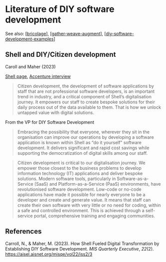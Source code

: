 


# Literature of DIY software development


See also: [[bricolage]], [[gather-weave-augment]], [[diy-software-development-examples]]

## Shell and DIY/Citizen development

Caroll and Maher (2023)

[Shell page](https://www.shell.com/energy-and-innovation/digitalisation/news-room/do-it-yourself-software-development-the-power-is-in-your-hand.html), [Accenture interview](https://www.youtube.com/watch?v=-dbQ_pnpKrY)

> Citizen development, the development of software applications by staff that are not professional software developers, is an important trend in industry, and a critical component of Shell’s digitalisation journey. It empowers our staff to create bespoke solutions for their daily process out of the data available to them. That is how we unlock untapped value with digital solutions.

From the VP for DIY Software Development 

> Embracing the possibility that everyone, wherever they sit in the organisation can improve our operations by developing a software application is known within Shell as “do it yourself” software development. It delivers significant and rapid cost savings while supporting the democratization of digital skills among our staff.

> Citizen development is critical to our digitalisation journey. We empower those closest to the business problems to develop information technology (IT) applications and deliver bespoke solutions. Modern software tools, particularly in Software-as-a-Service (SaaS) and Platform-as-a-Service (PaaS) environments, have revolutionised software development. Low-code or no-code applications have made it possible for nearly everyone to be a developer and create and generate value. It means that staff can create their own software with very little or no need for coding, within a safe and controlled environment. This is achieved through a self-service portal, comprehensive training and engaging communities.

## References 

Carroll, N., & Maher, M. (2023). How Shell Fueled Digital Transformation by Establishing DIY Software Development. *MIS Quarterly Executive*, *22*(2). <https://aisel.aisnet.org/misqe/vol22/iss2/3>

[//begin]: # "Autogenerated link references for markdown compatibility"
[bricolage]: bricolage "Bricolage"
[gather-weave-augment]: ../Design/gather-weave-augment "Gather, Weave, and Augment"
[diy-software-development-examples]: diy-software-development-examples "DIY Software Development Examples"
[//end]: # "Autogenerated link references"
